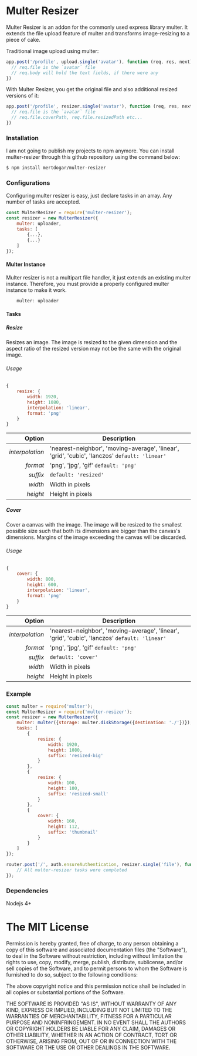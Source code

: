 # Multer Resizer

Multer Resizer is an addon for the commonly used express library multer. It extends the file upload feature of multer and transforms image-resizing to a piece of cake.

Traditional image upload using multer:
```javascript
app.post('/profile', upload.single('avatar'), function (req, res, next) {
  // req.file is the `avatar` file
  // req.body will hold the text fields, if there were any
})
```

With Multer Resizer, you get the original file and also additional resized versions of it:
```javascript
app.post('/profile', resizer.single('avatar'), function (req, res, next) {
  // req.file is the `avatar` file
  // req.file.coverPath, req.file.resizedPath etc...
})
```

### Installation
I am not going to publish my projects to npm anymore. You can install multer-resizer through this github repository using the command below:

```sh
$ npm install mertdogar/multer-resizer

```


### Configurations
Configuring multer resizer is easy, just declare tasks in an array. Any number of tasks are accepted.
```javascript
const MulterResizer = require('multer-resizer');
const resizer = new MulterResizer({
    multer: uploader,
    tasks: [
        {...},
        {...}
    ]
});
```
#### Multer Instance
Multer resizer is not a multipart file handler, it just extends an existing multer instance. Therefore, you must provide a properly configured multer instance to make it work.
```javascript
    multer: uploader
```
#### Tasks
##### Resize
Resizes an image. The image is resized to the given dimension and the aspect ratio of the resized version may not be the same with the original image.

###### Usage

```javascript
{
    resize: {
        width: 1920,
        height: 1080,
        interpolation: 'linear',
        format: 'png'
    }
}
```

Option | Description
---: | ---
*interpolation* | 'nearest-neighbor', 'moving-average', 'linear', 'grid', 'cubic', 'lanczos' `default: 'linear'`
*format* | 'png', 'jpg', 'gif' `default: 'png'`
*suffix* | `default: 'resized'`
*width* | Width in pixels
*height* | Height in pixels

##### Cover
Cover a canvas with the image. The image will be resized to the smallest possible size such that both its dimensions are bigger than the canvas's dimensions. Margins of the image exceeding the canvas will be discarded.
###### Usage

```javascript
{
    cover: {
        width: 800,
        height: 600,
        interpolation: 'linear',
        format: 'png'
    }
}
```

Option | Description
---: | ---
*interpolation* | 'nearest-neighbor', 'moving-average', 'linear', 'grid', 'cubic', 'lanczos' `default: 'linear'`
*format* | 'png', 'jpg', 'gif' `default: 'png'`
*suffix* | `default: 'cover'`
*width* | Width in pixels
*height* | Height in pixels

### Example
```javascript
const multer = require('multer');
const MulterResizer = require('multer-resizer');
const resizer = new MulterResizer({
    multer: multer({storage: multer.diskStorage({destination: './'})}),
    tasks: [
        {
            resize: {
                width: 1920,
                height: 1080,
                suffix: 'resized-big'
            }
        },
        {
            resize: {
                width: 100,
                height: 100,
                suffix: 'resized-small'
            }
        },
        {
            cover: {
                width: 160,
                height: 112,
                suffix: 'thumbnail'
            }
        }
    ]
});

router.post('/', auth.ensureAuthentication, resizer.single('file'), function(req, res, next) {
    // All multer-resizer tasks were completed
});

```

### Dependencies
Nodejs 4+

The MIT License
===============

Permission is hereby granted, free of charge, to any person obtaining a copy
of this software and associated documentation files (the "Software"), to deal
in the Software without restriction, including without limitation the rights
to use, copy, modify, merge, publish, distribute, sublicense, and/or sell
copies of the Software, and to permit persons to whom the Software is
furnished to do so, subject to the following conditions:

The above copyright notice and this permission notice shall be included in
all copies or substantial portions of the Software.

THE SOFTWARE IS PROVIDED "AS IS", WITHOUT WARRANTY OF ANY KIND, EXPRESS OR
IMPLIED, INCLUDING BUT NOT LIMITED TO THE WARRANTIES OF MERCHANTABILITY,
FITNESS FOR A PARTICULAR PURPOSE AND NONINFRINGEMENT. IN NO EVENT SHALL THE
AUTHORS OR COPYRIGHT HOLDERS BE LIABLE FOR ANY CLAIM, DAMAGES OR OTHER
LIABILITY, WHETHER IN AN ACTION OF CONTRACT, TORT OR OTHERWISE, ARISING FROM,
OUT OF OR IN CONNECTION WITH THE SOFTWARE OR THE USE OR OTHER DEALINGS IN
THE SOFTWARE.
